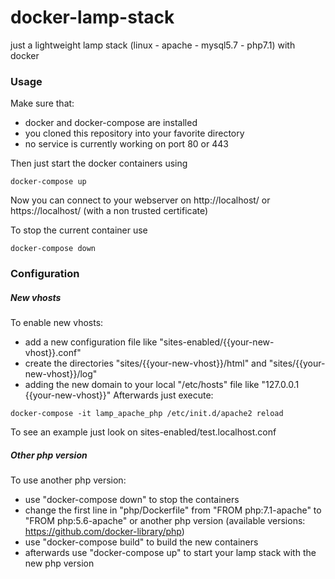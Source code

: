 # docker-lamp-stack
just a lightweight lamp stack (linux - apache - mysql5.7 - php7.1) with docker

### Usage
Make sure that: 
- docker and docker-compose are installed
- you cloned this repository into your favorite directory
- no service is currently working on port 80 or 443

Then just start the docker containers using
```
docker-compose up
```
Now you can connect to your webserver on http://localhost/ or https://localhost/ (with a non trusted certificate)

To stop the current container use
```
docker-compose down
```

### Configuration
##### New vhosts
To enable new vhosts:
- add a new configuration file like "sites-enabled/{{your-new-vhost}}.conf"
- create the directories "sites/{{your-new-vhost}}/html" and "sites/{{your-new-vhost}}/log"
- adding the new domain to your local "/etc/hosts" file like "127.0.0.1 {{your-new-vhost}}"
Afterwards just execute:
```
docker-compose -it lamp_apache_php /etc/init.d/apache2 reload
```
To see an example just look on sites-enabled/test.localhost.conf
##### Other php version
To use another php version:
- use "docker-compose down" to stop the containers
- change the first line in "php/Dockerfile" from "FROM php:7.1-apache" to "FROM php:5.6-apache" or another php version (available versions: https://github.com/docker-library/php)
- use "docker-compose build" to build the new containers
- afterwards use "docker-compose up" to start your lamp stack with the new php version


